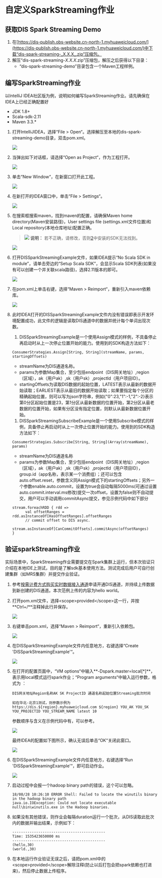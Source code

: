 # 自定义SparkStreaming作业<a name="dgc_01_0253"></a>

## 获取DIS Spark Streaming Demo<a name="zh-cn_topic_0120206088_section16275191815595"></a>

1.  在[https://dis-publish.obs-website.cn-north-1.myhuaweicloud.com/](https://dis-publish.obs-website.cn-north-1.myhuaweicloud.com/)中下载“dis-spark-streaming-_X.X.X_.zip”压缩包。
2.  解压“dis-spark-streaming-_X.X.X_.zip”压缩包，解压之后获得以下目录：
    -   “dis-spark-streaming-demo”目录包含一个Maven工程样例。


## 编写SparkStreaming作业<a name="zh-cn_topic_0120206088_section4634938618440"></a>

以IntelliJ IDEA社区版为例，说明如何编写SparkStreaming作业。请先确保在IDEA上已经正确配置好

-   JDK 1.8+
-   Scala-sdk-2.11
-   Maven 3.3.\*

1.  打开IntelliJIDEA，选择“File  \>  Open“。选择解压至本地的dis-spark-streaming-demo目录，双击pom.xml。

    ![](figures/zh-cn_image_0187885072.jpg)

2.  当弹出如下对话框，请选择“Open as Project“，作为工程打开。

    ![](figures/zh-cn_image_0187885073.jpg)

3.  单击“New Window“，在新窗口打开此工程。

    ![](figures/zh-cn_image_0187885075.jpg)

4.  在新打开的IDEA窗口中，单击“File  \>  Settings“。

    ![](figures/zh-cn_image_0187885079.jpg)

5.  在搜索框搜索maven，找到maven的配置，请确保Maven home directory\(Maven安装路径\)，User settings file \(settings.xml文件位置\)和Local repository\(本地仓库地址\)配置正确。

    >![](public_sys-resources/icon-note.gif) **说明：** 
    >若不正确，请修改，否则[2](准备DIS-Spark-Streaming的相关环境.md#zh-cn_topic_0120206049_li58387279)中安装的SDK无法找到。

    ![](figures/zh-cn_image_0187885081.jpg)

6.  打开DISSparkStreamingExample文件，如果IDEA提示“No Scala SDK in module”，请单击旁边的“Setup Scala SDK”，会显示Scala SDK列表\(如果没有可以创建一个并关联scala路径\)，选择2.11版本的即可。

    ![](figures/zh-cn_image_0187885082.jpg)

7.  在pom.xml上单击右键，选择“Maven  \>  Reimport“，重新引入maven依赖库。

    ![](figures/zh-cn_image_0187885083.jpg)

8.  此时IDEA打开的DISSparkStreamingExample文件内没有错误即表示开发环境配置成功，此文件的逻辑是读取DIS通道中的数据并统计每个单词出现次数。

    1.  DISSparkStreamingExample是一个使用Assign模式的样例，不具备停止再启动时从上一次停止位置开始的能力。使用到的SDK构造方法如下：

    ```
    ConsumerStrategies.Assign[String, String](streamName, params, startingOffsets)
    ```

    -   streamName为DIS通道名称。
    -   params为参数Map集合，至少包括endpoint（DIS网关地址）,region（区域），ak（用户ak）,sk（用户sk）,projectId（用户项目ID）。
    -   startingOffsets为读取DIS数据的起始位置，LATEST表示从最新的数据开始读取；EARLIEST表示从最旧的数据开始读取；如果要指定每个分区的精确起始位置，则可以写为json字符串，例如\{"0":23,"1":-1,"2":-2\}表示第0分区起始位置是23，第1分区从最新数据的位置开始，第2分区从最老数据的位置开始，如果有分区没有指定位置，则默认从最新数据位置开始。

    1.  DISSparkStreamingSubscribeExample是一个使用Subscribe模式的样例，具备停止再启动时从上一次停止位置开始的能力。使用到的SDK构造方法如下：

    ```
    ConsumerStrategies.Subscribe[String, String](Array(streamName), params)
    ```

    -   streamName为DIS通道名称
    -   params为参数Map集合，至少包括endpoint（DIS网关地址）,region（区域），ak（用户ak）,sk（用户sk）,projectId（用户项目ID），group.id（app名称，表示某一个消费组）；还可以包含auto.offset.reset，参数含义同Assign模式下的startingOffsets；另外一个参数enable.auto.commit，设置为true会自动每隔5000ms\(可通过设置auto.commit.interval.ms修改\)提交一次offset，设置为false则不自动提交，用户可以手动调用commitAsync提交，参见示例代码中如下部分

    ```
    stream.foreachRDD { rdd =>
          val offsetRanges = rdd.asInstanceOf[HasOffsetRanges].offsetRanges
          // commit offset to DIS async.
          stream.asInstanceOf[CanCommitOffsets].commitAsync(offsetRanges)
    }
    ```


## 验证sparkStreaming作业<a name="zh-cn_topic_0120206088_section3507133718434"></a>

实际场景中，SparkStreaming作业需要提交在Spark集群上运行，但本次验证只介绍在本地IDE上测试，目的是了解sdk基本使用方法。测试完成后用户可自行创建集群（如MRS集群）并提交作业验证。

1.  参考[按需计费方式购买实时数据接入通道](实时数据接入快速入门.md#section12577139103116)申请开通DIS通道，并持续上传数据到新创建的DIS通道。本次范例上传的内容为hello world。
2.  打开pom.xml文件，选择<scope\>provided</scope\>这一行，并按**Ctrl+/**注释掉此行并保存。

    ![](figures/zh-cn_image_0187885085.jpg)

3.  右键单击pom.xml，选择“Maven  \>  Reimport“，重新引入依赖包。

    ![](figures/zh-cn_image_0187885086.jpg)

4.  在DISSparkStreamingExample文件内任意地方，右键选择“Create 'DISSparkStreamingExample'“。

    ![](figures/zh-cn_image_0187885087.jpg)

5.  在打开的配置页面中，“VM options“中输入**-Dspark.master=local\[\*\]**，表示用local模式运行spark作业；“Program arguments“中输入运行参数，格式为 ：

    ```
    DIS网关地址Region名称AK SK ProjectID 通道名称起始位置Streaming批次时间
     
    如在华北-北京1测试，则参数示例为
    https://dis.${region}.myhuaweicloud.com ${region} YOU_AK YOU_SK YOU_PROJECTID YOU_STREAM_NAME latest 10
    ```

    参数顺序与含义在示例代码中有，可以参考。

    ![](figures/zh-cn_image_0187885088.jpg)

    最终IDEA的配置如下图所示，确认无误后单击“OK“关闭此窗口。

    ![](figures/zh-cn_image_0187885089.jpg)

6.  在DISSparkStreamingExample文件内任意地方，右键选择“Run 'DISSparkStreamingExample'“，即可启动作业。

    ![](figures/zh-cn_image_0187885090.jpg)

7.  启动过程中会报一个hadoop binary path的错误，这个可以忽略。

    ```
    18/08/28 10:26:10 ERROR Shell: Failed to locate the winutils binary in the hadoop binary path
    java.io.IOException: Could not locate executable null\bin\winutils.exe in the Hadoop binaries.
    ```

8.  如果没有其他错误，则作业会每隔duration运行一个批次，从DIS读取此批次内的数据并输出结果，示例如下：

    ```
    -------------------------------------------
    Time: 1535423650000 ms
    -------------------------------------------
    (hello,30)
    (world.,30)
    ```

9.  在本地运行作业验证无误之后，请把pom.xml中的<scope\>provided</scope\>解除注释\(防止以后打包会把spark依赖也打进来\)，然后停止数据上传程序。

